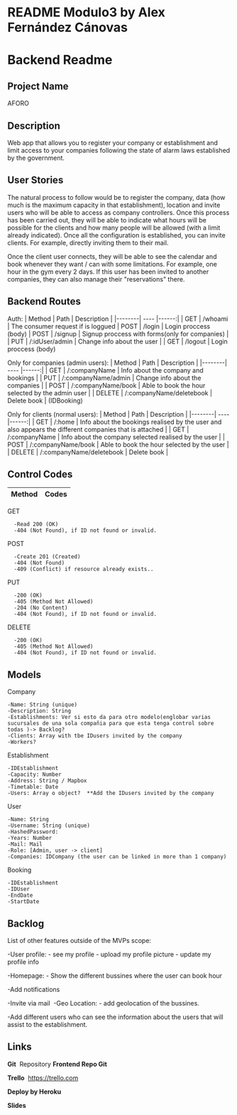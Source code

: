 # README Modulo3 by Alex Fernández Cánovas
# Backend Readme

## Project Name
  AFORO

## Description
  Web app that allows you to register your company or establishment and limit access to your companies following the state of alarm laws established by the government.

## User Stories

  The natural process to follow would be to register the company, data (how much is the maximum capacity in that establishment), location and invite users who will be able to access as company controllers.
  Once this process has been carried out, they will be able to indicate what hours will be possible for the clients and how many people will be allowed (with a limit already indicated). Once all the configuration is established, you can invite clients. For example, directly inviting them to their mail.

  Once the client user connects, they will be able to see the calendar and book whenever they want / can with some limitations. For example, one hour in the gym every 2 days. If this user has been invited to another companies, they can also manage their "reservations" there.

## Backend Routes

  Auth:
  | Method | Path | Description |
  |--------| ---- |------:|
  | GET    |  /whoami  | The consumer request if is loggued
  | POST   |  /login   | Login proccess (body)
  | POST   |  /signup  | Signup proccess with forms(only for companies) |
  | PUT    |  /:idUser/admin  | Change info about the user |
  | GET    |  /logout  | Login proccess (body)

  Only for companies (admin users):
  | Method | Path | Description |
  |--------| ---- |------:|
  | GET    |  /:companyName              | Info about the company and bookings |
  | PUT    |  /:companyName/admin        | Change info about the companies |
  | POST   |  /:companyName/book         | Able to book the hour selected by the admin user |
  | DELETE |  /:companyName/deletebook   | Delete book | (IDBooking)

  Only for clients (normal users):
  | Method | Path | Description |
  |--------| ---- |------:|
  | GET    |  /:home                | Info about the bookings realised by the user and also appears the different companies that is attached |
  | GET    |  /:companyName         | Info about the company selected realised by the user |
  | POST   |  /:companyName/book    | Able to book the hour selected by the user |
  | DELETE |  /:companyName/deletebook   | Delete book |


## Control Codes

  Method| Codes
  ------| ----

  GET	 

      -Read	200 (OK)
      -404 (Not Found), if ID not found or invalid.
      
  POST

      -Create 201 (Created)
      -404 (Not Found)
      -409 (Conflict) if resource already exists..

  PUT

      -200 (OK)
      -405 (Method Not Allowed)
      -204 (No Content)
      -404 (Not Found), if ID not found or invalid.
  DELETE

      -200 (OK)
      -405 (Method Not Allowed)
      -404 (Not Found), if ID not found or invalid.

## Models

  Company

    -Name: String (unique)
    -Description: String
    -Establishments: Ver si esto da para otro modelo(englobar varias sucursales de una sola compañia para que esta tenga control sobre todas )-> Backlog?
    -Clients: Array with tbe IDusers invited by the company
    -Workers?

  Establishment

    -IDEstablishment
    -Capacity: Number
    -Address: String / Mapbox
    -Timetable: Date
    -Users: Array o object?  **Add the IDusers invited by the company

  User

    -Name: String
    -Username: String (unique)
    -HashedPassword:
    -Years: Number
    -Mail: Mail
    -Role: [Admin, user -> client]
    -Companies: IDCompany (the user can be linked in more than 1 company)

  Booking
  
    -IDEstablishment
    -IDUser
    -EndDate
    -StartDate

## Backlog

  ​List of other features outside of the MVPs scope:

  -​User profile: - see my profile - upload my profile picture - update my profile info

  -Homepage: - Show the different bussines where the user can book hour

  -Add notifications

  -Invite via mail
  ​
  -Geo Location: - add geolocation of the bussines.

  -Add different users who can see the information about the users that will assist to the establishment.

## Links

  **Git**
  ​​ Repository
  **Frontend Repo Git**
  
  **Trello**
  ​ https://trello.com

  ​**Deploy by Heroku**

  **Slides**
